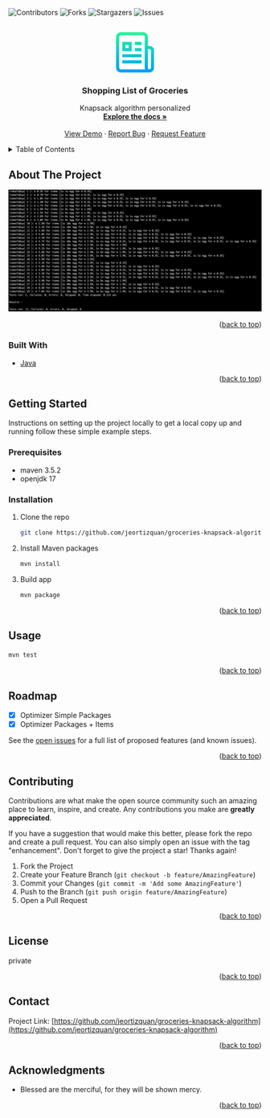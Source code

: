 ![Contributors][contributors-shield]
![Forks][forks-shield]
![Stargazers][stars-shield]
![Issues][issues-shield]

<div id="top"></div>
<br />
<div align="center">
  <a href="https://github.com/jeortizquan/groceries-knapsack-algorithm">
    <img src="images/logo.png" alt="Logo" width="80" height="80">
  </a>

<h3 align="center">Shopping List of Groceries</h3>

  <p align="center">
    Knapsack algorithm personalized
    <br />
    <a href="https://github.com/jeortizquan/groceries-knapsack-algorithm"><strong>Explore the docs »</strong></a>
    <br />
    <br />
    <a href="https://github.com/jeortizquan/groceries-knapsack-algorithm">View Demo</a>
    ·
    <a href="https://github.com/jeortizquan/groceries-knapsack-algorithm/issues">Report Bug</a>
    ·
    <a href="https://github.com/jeortizquan/groceries-knapsack-algorithm/issues">Request Feature</a>
  </p>
</div>

<!-- TABLE OF CONTENTS -->
<details>
  <summary>Table of Contents</summary>
  <ol>
    <li>
      <a href="#about-the-project">About The Project</a>
      <ul>
        <li><a href="#built-with">Built With</a></li>
      </ul>
    </li>
    <li>
      <a href="#getting-started">Getting Started</a>
      <ul>
        <li><a href="#prerequisites">Prerequisites</a></li>
        <li><a href="#installation">Installation</a></li>
      </ul>
    </li>
    <li><a href="#usage">Usage</a></li>
    <li><a href="#roadmap">Roadmap</a></li>
    <li><a href="#contributing">Contributing</a></li>
    <li><a href="#license">License</a></li>
    <li><a href="#contact">Contact</a></li>
    <li><a href="#acknowledgments">Acknowledgments</a></li>
  </ol>
</details>



<!-- ABOUT THE PROJECT -->
## About The Project

![Product Name Screen Shot](./images/screenshoot.png)

<p align="right">(<a href="#top">back to top</a>)</p>

### Built With

* [Java](https://openjdk.java.net)

<p align="right">(<a href="#top">back to top</a>)</p>

<!-- GETTING STARTED -->
## Getting Started

Instructions on setting up the project locally to get a local copy up and running follow these simple example steps.

### Prerequisites

* maven 3.5.2
* openjdk 17  

### Installation

1. Clone the repo
   ```sh
   git clone https://github.com/jeortizquan/groceries-knapsack-algorithm.git
   ```
2. Install Maven packages
   ```sh
   mvn install
   ```
   
3. Build app
   ```sh
   mvn package
   ```

<p align="right">(<a href="#top">back to top</a>)</p>

<!-- USAGE EXAMPLES -->
## Usage

   ```sh
   mvn test
   ```

<p align="right">(<a href="#top">back to top</a>)</p>

<!-- ROADMAP -->
## Roadmap

- [X] Optimizer Simple Packages
- [X] Optimizer Packages + Items

See the [open issues](https://github.com/jeortizquan/groceries-knapsack-algorithm/issues) for a full list of proposed features (and known issues).

<p align="right">(<a href="#top">back to top</a>)</p>



<!-- CONTRIBUTING -->
## Contributing

Contributions are what make the open source community such an amazing place to learn, inspire, and create. 
Any contributions you make are **greatly appreciated**.

If you have a suggestion that would make this better, please fork the repo and create a pull request. 
You can also simply open an issue with the tag "enhancement".
Don't forget to give the project a star! Thanks again!

1. Fork the Project
2. Create your Feature Branch (`git checkout -b feature/AmazingFeature`)
3. Commit your Changes (`git commit -m 'Add some AmazingFeature'`)
4. Push to the Branch (`git push origin feature/AmazingFeature`)
5. Open a Pull Request

<p align="right">(<a href="#top">back to top</a>)</p>



<!-- LICENSE -->
## License

private

<p align="right">(<a href="#top">back to top</a>)</p>

<!-- CONTACT -->
## Contact

Project Link: [https://github.com/jeortizquan/groceries-knapsack-algorithm](https://github.com/jeortizquan/groceries-knapsack-algorithm)

<p align="right">(<a href="#top">back to top</a>)</p>

<!-- ACKNOWLEDGMENTS -->
## Acknowledgments

* Blessed are the merciful, for they will be shown mercy.

<p align="right">(<a href="#top">back to top</a>)</p>

[contributors-shield]: https://img.shields.io/github/contributors/jeortizquan/groceries-knapsack-algorithm.svg?style=for-the-badge
[forks-shield]: https://img.shields.io/github/forks/jeortizquan/groceries-knapsack-algorithm.svg?style=for-the-badge
[forks-url]: https://github.com/jeortizquan/groceries-knapsack-algorithm/network/members
[stars-shield]: https://img.shields.io/github/stars/jeortizquan/groceries-knapsack-algorithm.svg?style=for-the-badge
[stars-url]: https://github.com/jeortizquan/groceries-knapsack-algorithm/stargazers
[issues-shield]: https://img.shields.io/github/issues/jeortizquan/groceries-knapsack-algorithm.svg?style=for-the-badge
[issues-url]: https://github.com/jeortizquan/groceries-knapsack-algorithm/issues